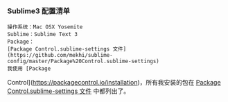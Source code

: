 ### Sublime3 配置清单

    操作系统：Mac OSX Yosemite
    Sublime：Sublime Text 3 
    Package：
    [Package Control.sublime-settings 文件](https://github.com/mekhi/sublime-config/master/Package%20Control.sublime-settings)
    我使用 [Package
Control](https://packagecontrol.io/installation)，所有我安装的包在 [Package
Control.sublime-settings 文件](https://github.com/happypeter/sublime-config/blob/master/Package%20Control.sublime-settings)
 中都列出了。
